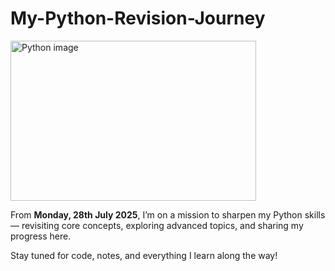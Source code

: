 # My-Python-Revision-Journey 
<img width="393" height="256" alt="Python image" src="https://github.com/user-attachments/assets/d70d4d41-a655-45d8-9850-932999737a19" />

From **Monday, 28th July 2025**, I’m on a mission to sharpen my Python skills — revisiting core concepts, exploring advanced topics, and sharing my progress here.  

Stay tuned for code, notes, and everything I learn along the way!
